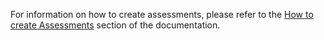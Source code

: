 For information on how to create assessments, please refer to the [How to create Assessments](https://codio.com/docs/content/authoring/assessments/) section of the documentation.
